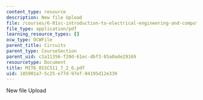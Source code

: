 ```yaml
---
content_type: resource
description: New file Upload
file: /courses/6-01sc-introduction-to-electrical-engineering-and-computer-science-i-spring-2011/185901a75c25e77d97ef04195d12e339_MIT6_01SCS11_7_2_6.pdf
file_type: application/pdf
learning_resource_types: []
ocw_type: OCWFile
parent_title: Circuits
parent_type: CourseSection
parent_uid: c1a11356-f20d-61ec-dbf3-85a0ade29169
resourcetype: Document
title: MIT6_01SCS11_7_2_6.pdf
uid: 185901a7-5c25-e77d-97ef-04195d12e339
---
```

New file Upload